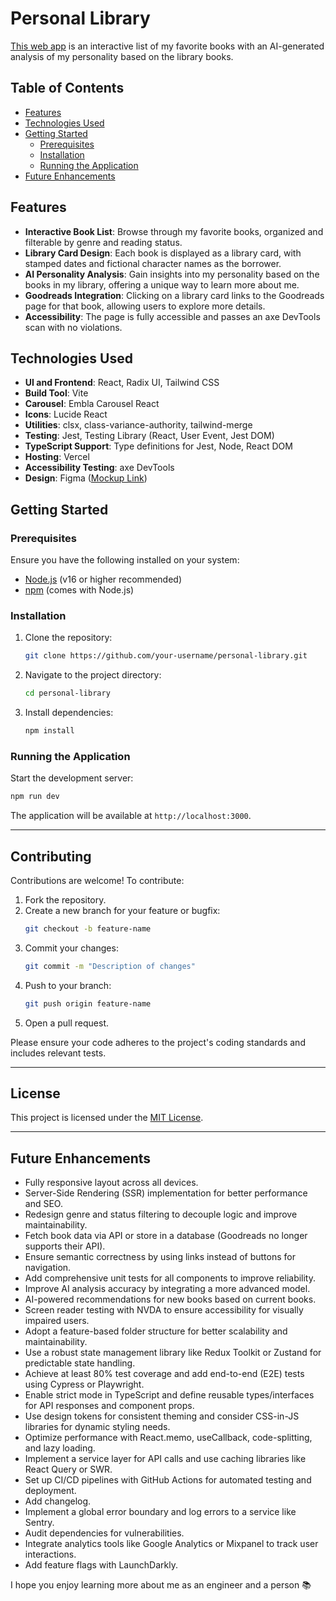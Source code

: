 # Personal Library

[This web app](https://personal-library-rvm5-kvibllwdw-isabelle-nps-projects.vercel.app/) is an interactive list of my favorite books with an AI-generated analysis of my personality based on the library books.

## Table of Contents

- [Features](#features)
- [Technologies Used](#technologies-used)
- [Getting Started](#getting-started)
  - [Prerequisites](#prerequisites)
  - [Installation](#installation)
  - [Running the Application](#running-the-application)
- [Future Enhancements](#future-enhancements)


## Features

- **Interactive Book List**: Browse through my favorite books, organized and filterable by genre and reading status.
- **Library Card Design**: Each book is displayed as a library card, with stamped dates and fictional character names as the borrower.
- **AI Personality Analysis**: Gain insights into my personality based on the books in my library, offering a unique way to learn more about me.
- **Goodreads Integration**: Clicking on a library card links to the Goodreads page for that book, allowing users to explore more details.
- **Accessibility**: The page is fully accessible and passes an axe DevTools scan with no violations.

## Technologies Used

- **UI and Frontend**: React, Radix UI, Tailwind CSS
- **Build Tool**: Vite
- **Carousel**: Embla Carousel React
- **Icons**: Lucide React
- **Utilities**: clsx, class-variance-authority, tailwind-merge
- **Testing**: Jest, Testing Library (React, User Event, Jest DOM)
- **TypeScript Support**: Type definitions for Jest, Node, React DOM
- **Hosting**: Vercel
- **Accessibility Testing**: axe DevTools
- **Design**: Figma ([Mockup Link](https://www.figma.com/design/mve6jeokcjEJyzakmuNN4a/Library-Mock-Up?node-id=0-1&t=yrb0pyCtnYjoHgCl-1))

## Getting Started

### Prerequisites

Ensure you have the following installed on your system:

- [Node.js](https://nodejs.org/) (v16 or higher recommended)
- [npm](https://www.npmjs.com/) (comes with Node.js)

### Installation

1. Clone the repository:
   ```bash
   git clone https://github.com/your-username/personal-library.git
   ```

2. Navigate to the project directory:
   ```bash
   cd personal-library
   ```

3. Install dependencies:
   ```bash
   npm install
   ```

### Running the Application

Start the development server:
   ```bash
   npm run dev
   ```

The application will be available at `http://localhost:3000`.

---

## Contributing

Contributions are welcome! To contribute:

1. Fork the repository.
2. Create a new branch for your feature or bugfix:
   ```bash
   git checkout -b feature-name
   ```
3. Commit your changes:
   ```bash
   git commit -m "Description of changes"
   ```
4. Push to your branch:
   ```bash
   git push origin feature-name
   ```
5. Open a pull request.

Please ensure your code adheres to the project's coding standards and includes relevant tests.

---

## License

This project is licensed under the [MIT License](LICENSE).

---

## Future Enhancements

- Fully responsive layout across all devices.
- Server-Side Rendering (SSR) implementation for better performance and SEO.
- Redesign genre and status filtering to decouple logic and improve maintainability.
- Fetch book data via API or store in a database (Goodreads no longer supports their API).
- Ensure semantic correctness by using links instead of buttons for navigation.
- Add comprehensive unit tests for all components to improve reliability.
- Improve AI analysis accuracy by integrating a more advanced model.
- AI-powered recommendations for new books based on current books.
- Screen reader testing with NVDA to ensure accessibility for visually impaired users.
- Adopt a feature-based folder structure for better scalability and maintainability.
- Use a robust state management library like Redux Toolkit or Zustand for predictable state handling.
- Achieve at least 80% test coverage and add end-to-end (E2E) tests using Cypress or Playwright.
- Enable strict mode in TypeScript and define reusable types/interfaces for API responses and component props.
- Use design tokens for consistent theming and consider CSS-in-JS libraries for dynamic styling needs.
- Optimize performance with React.memo, useCallback, code-splitting, and lazy loading.
- Implement a service layer for API calls and use caching libraries like React Query or SWR.
- Set up CI/CD pipelines with GitHub Actions for automated testing and deployment.
- Add changelog.
- Implement a global error boundary and log errors to a service like Sentry.
- Audit dependencies for vulnerabilities.
- Integrate analytics tools like Google Analytics or Mixpanel to track user interactions.
- Add feature flags with LaunchDarkly.

I hope you enjoy learning more about me as an engineer and a person 📚